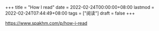 +++
title = "How I read"
date = 2022-02-24T00:00:00+08:00
lastmod = 2022-02-24T07:44:49+08:00
tags = ["阅读"]
draft = false
+++

<https://www.spakhm.com/p/how-i-read>